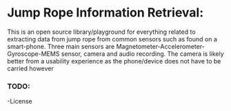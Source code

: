 # Jump Rope Information Retrieval:

This is an open source library/playground for everything related to extracting data from jump rope from common sensors such as found on a smart-phone. Three main sensors are Magnetometer-Accelerometer-Gyroscope-MEMS sensor, camera and audio recording. The camera is likely better from a usability experience as the phone/device does not have to be carried however

### TODO:
-License